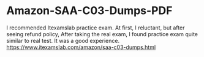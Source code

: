 # Amazon-SAA-C03-Dumps-PDF
I recommended Itexamslab practice exam. At first, I reluctant, but after seeing refund policy, After taking the real exam, I found practice exam quite similar to real test. It was a good experience. https://www.itexamslab.com/amazon/saa-c03-dumps.html
